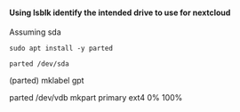 #### Using lsblk identify the intended drive to use for nextcloud

Assuming  sda

```shell
sudo apt install -y parted
```

``` shell
parted /dev/sda
```
(parted)  mklabel gpt

parted /dev/vdb mkpart primary ext4 0% 100%

